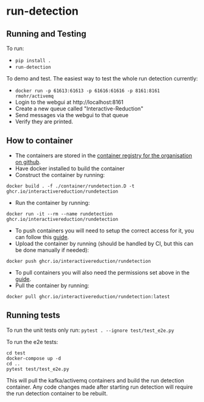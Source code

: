 # run-detection

## Running and Testing

To run:

- `pip install .`
- `run-detection`

To demo and test.
The easiest way to test the whole run detection currently:

- `docker run -p 61613:61613 -p 61616:61616 -p 8161:8161 rmohr/activemq`
- Login to the webgui at http://localhost:8161
- Create a new queue called "Interactive-Reduction"
- Send messages via the webgui to that queue
- Verify they are printed.

## How to container

- The containers are stored in
  the [container registry for the organisation on github](https://github.com/orgs/interactivereduction/packages).
- Have docker installed to build the container
- Construct the container by running:

```shell
docker build . -f ./container/rundetection.D -t ghcr.io/interactivereduction/rundetection
```

- Run the container by running:

```shell
docker run -it --rm --name rundetection ghcr.io/interactivereduction/rundetection
```

- To push containers you will need to setup the correct access for it, you can follow
  this [guide](https://docs.github.com/en/packages/working-with-a-github-packages-registry/working-with-the-container-registry#authenticating-to-the-container-registry).
- Upload the container by running (should be handled by CI, but this can be done manually if needed):

```shell
docker push ghcr.io/interactivereduction/rundetection
```

- To pull containers you will also need the permissions set above in
  the [guide](https://docs.github.com/en/packages/working-with-a-github-packages-registry/working-with-the-container-registry#authenticating-to-the-container-registry).
- Pull the container by running:

```shell
docker pull ghcr.io/interactivereduction/rundetection:latest
```

## Running tests

To run the unit tests only run: `pytest . --ignore test/test_e2e.py`

To run the e2e tests:

```shell
cd test 
docker-compose up -d
cd ..
pytest test/test_e2e.py
```

This will pull the kafka/activemq containers and build the run detection container.
Any code changes made after starting run detection will require the run detection container to be rebuilt.